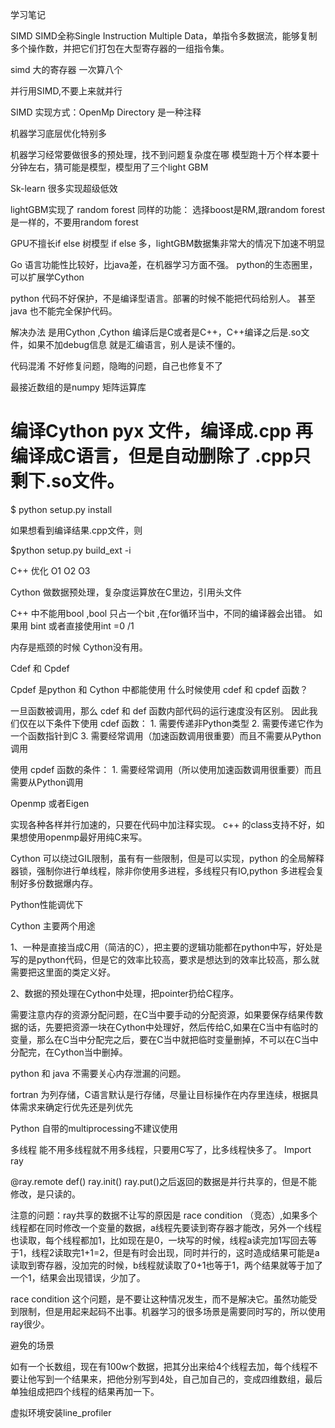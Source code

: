 学习笔记

SIMD
SIMD全称Single Instruction Multiple Data，单指令多数据流，能够复制多个操作数，并把它们打包在大型寄存器的一组指令集。

simd 大的寄存器 一次算八个

并行用SIMD,不要上来就并行

SIMD 实现方式：OpenMp
Directory 是一种注释

机器学习底层优化特别多

机器学习经常要做很多的预处理，找不到问题复杂度在哪
模型跑十万个样本要十分钟左右，猜可能是模型，模型用了三个light GBM

Sk-learn 很多实现超级低效

lightGBM实现了 random forest 同样的功能：
选择boost是RM,跟random forest 是一样的，不要用random forest

GPU不擅长if else 树模型 if else 多，lightGBM数据集非常大的情况下加速不明显

Go 语言功能性比较好，比java差，在机器学习方面不强。
python的生态圈里，可以扩展学Cython

python 代码不好保护，不是编译型语言。部署的时候不能把代码给别人。
甚至java 也不能完全保护代码。

解决办法 是用Cython ,Cython 编译后是C或者是C++，C++编译之后是.so文件，如果不加debug信息 就是汇编语言，别人是读不懂的。

代码混淆 不好修复问题，隐晦的问题，自己也修复不了

最接近数组的是numpy 矩阵运算库

# 编译Cython pyx 文件，编译成.cpp 再编译成C语言，但是自动删除了 .cpp只剩下.so文件。

$ python setup.py install 

如果想看到编译结果.cpp文件，则

$python setup.py build_ext -i 

C++ 优化 O1 O2 O3

Cython 做数据预处理，复杂度运算放在C里边，引用头文件

C++ 中不能用bool ,bool 只占一个bit ,在for循环当中，不同的编译器会出错。
如果用 bint 或者直接使用int =0 /1 

内存是瓶颈的时候 Cython没有用。

Cdef 和 Cpdef 

Cpdef 是python 和 Cython 中都能使用
什么时候使用 cdef 和 cpdef 函数？

一旦函数被调用，那么 cdef 和 def 函数内部代码的运行速度没有区别。
因此我们仅在以下条件下使用 cdef 函数：
	1. 
需要传递非Python类型
	2. 
需要传递它作为一个函数指针到C
	3. 
需要经常调用（加速函数调用很重要）而且不需要从Python调用


使用 cpdef 函数的条件：
	1. 
需要经常调用（所以使用加速函数调用很重要）而且需要从Python调用



Openmp 或者Eigen

实现各种各样并行加速的，只要在代码中加注释实现。
c++ 的class支持不好，如果想使用openmp最好用纯C来写。


Cython 可以绕过GIL限制，虽有有一些限制，但是可以实现，python 的全局解释器锁，强制你进行单线程，除非你使用多进程，多线程只有IO,python 多进程会复制好多份数据爆内存。



Python性能调优下

Cython  主要两个用途

1、一种是直接当成C用（简洁的C），把主要的逻辑功能都在python中写，好处是写的是python代码，但是它的效率比较高，要求是想达到的效率比较高，那么就需要把这里面的类定义好。

2、数据的预处理在Cython中处理，把pointer扔给C程序。


需要注意内存的资源分配问题，在C当中要手动的分配资源，如果要保存结果传数据的话，先要把资源一块在Cython中处理好，然后传给C,如果在C当中有临时的变量，那么在C当中分配完之后，要在C当中就把临时变量删掉，不可以在C当中分配完，在Cython当中删掉。

python 和 java 不需要关心内存泄漏的问题。

fortran 为列存储，C语言默认是行存储，尽量让目标操作在内存里连续，根据具体需求来确定行优先还是列优先

Python 自带的multiprocessing不建议使用

多线程
能不用多线程就不用多线程，只要用C写了，比多线程快多了。
Import ray

@ray.remote
def()
ray.init()
ray.put()之后返回的数据是并行共享的，但是不能修改，是只读的。

注意的问题：ray共享的数据不让写的原因是 race condition （竞态）,如果多个线程都在同时修改一个变量的数据，a线程先要读到寄存器才能改，另外一个线程也读取，每个线程都加1，比如现在是0，一块写的时候，线程a读完加1写回去等于1，线程2读取完1+1=2，但是有时会出现，同时并行的，这时造成结果可能是a读取到寄存器，没加完的时候，b线程就读取了0+1也等于1，两个结果就等于加了一个1，结果会出现错误，少加了。

race condition 这个问题，是不要让这种情况发生，而不是解决它。虽然功能受到限制，但是用起来起码不出事。机器学习的很多场景是需要同时写的，所以使用ray很少。

避免的场景

如有一个长数组，现在有100w个数据，把其分出来给4个线程去加，每个线程不要让他写到一个结果来，把他分别写到4处，自己加自己的，变成四维数组，最后单独组成把四个线程的结果再加一下。

虚拟环境安装line_profiler
